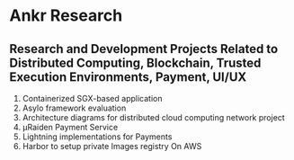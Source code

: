 # Ankr Research

## Research and Development Projects Related to Distributed Computing, Blockchain, Trusted Execution Environments, Payment, UI/UX

1. Containerized SGX-based application
1. Asylo framework evaluation
1. Architecture diagrams for distributed cloud computing network project
1. µRaiden Payment Service
1. Lightning implementations for Payments
1. Harbor to setup private Images registry On AWS
